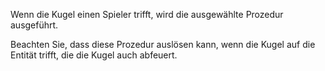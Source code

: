 Wenn die Kugel einen Spieler trifft, wird die ausgewählte Prozedur ausgeführt.

Beachten Sie, dass diese Prozedur auslösen kann, wenn die Kugel auf die Entität trifft, die die Kugel auch abfeuert.